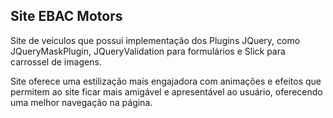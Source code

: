 ## Site EBAC Motors

Site de veículos que possui implementação dos Plugins JQuery, como JQueryMaskPlugin,
JQueryValidation para formulários e Slick para carrossel de imagens.

Site oferece uma estilização mais engajadora com animações e efeitos que permitem
ao site ficar mais amigável e apresentável ao usuário, oferecendo uma melhor navegação
na página.